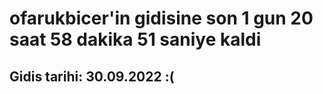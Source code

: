 # ofarukbicer'in gidisine son 1 gun 20 saat 58 dakika 51 saniye kaldi

## Gidis tarihi: 30.09.2022 :(